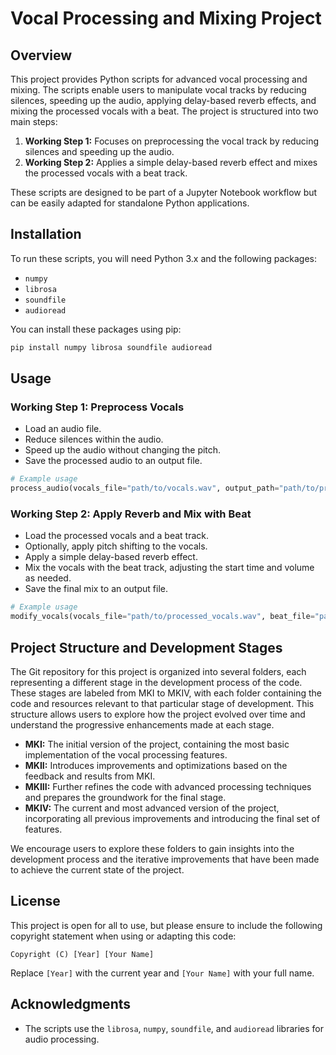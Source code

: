 # Vocal Processing and Mixing Project

## Overview

This project provides Python scripts for advanced vocal processing and mixing. The scripts enable users to manipulate vocal tracks by reducing silences, speeding up the audio, applying delay-based reverb effects, and mixing the processed vocals with a beat. The project is structured into two main steps:

1. **Working Step 1:** Focuses on preprocessing the vocal track by reducing silences and speeding up the audio.
2. **Working Step 2:** Applies a simple delay-based reverb effect and mixes the processed vocals with a beat track.

These scripts are designed to be part of a Jupyter Notebook workflow but can be easily adapted for standalone Python applications.

## Installation

To run these scripts, you will need Python 3.x and the following packages:
- `numpy`
- `librosa`
- `soundfile`
- `audioread`

You can install these packages using pip:

```bash
pip install numpy librosa soundfile audioread
```
## Usage

### Working Step 1: Preprocess Vocals

- Load an audio file.
- Reduce silences within the audio.
- Speed up the audio without changing the pitch.
- Save the processed audio to an output file.

```python
# Example usage
process_audio(vocals_file="path/to/vocals.wav", output_path="path/to/processed_vocals.wav")
```

### Working Step 2: Apply Reverb and Mix with Beat

- Load the processed vocals and a beat track.
- Optionally, apply pitch shifting to the vocals.
- Apply a simple delay-based reverb effect.
- Mix the vocals with the beat track, adjusting the start time and volume as needed.
- Save the final mix to an output file.

```python
# Example usage
modify_vocals(vocals_file="path/to/processed_vocals.wav", beat_file="path/to/beat.wav", output_file="path/to/final_mix.wav")
```

## Project Structure and Development Stages

The Git repository for this project is organized into several folders, each representing a different stage in the development process of the code. These stages are labeled from MKI to MKIV, with each folder containing the code and resources relevant to that particular stage of development. This structure allows users to explore how the project evolved over time and understand the progressive enhancements made at each stage.

- **MKI:** The initial version of the project, containing the most basic implementation of the vocal processing features.
- **MKII:** Introduces improvements and optimizations based on the feedback and results from MKI.
- **MKIII:** Further refines the code with advanced processing techniques and prepares the groundwork for the final stage.
- **MKIV:** The current and most advanced version of the project, incorporating all previous improvements and introducing the final set of features.

We encourage users to explore these folders to gain insights into the development process and the iterative improvements that have been made to achieve the current state of the project.

## License

This project is open for all to use, but please ensure to include the following copyright statement when using or adapting this code:

```
Copyright (C) [Year] [Your Name]
```

Replace `[Year]` with the current year and `[Your Name]` with your full name.

## Acknowledgments

- The scripts use the `librosa`, `numpy`, `soundfile`, and `audioread` libraries for audio processing.
```